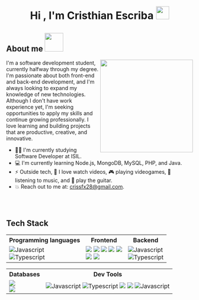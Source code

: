 <h1 align="center">Hi , I'm Cristhian Escriba <img src="https://media.giphy.com/media/hvRJCLFzcasrR4ia7z/giphy.gif" width="35"></h1>

## About me <picture><img src = "https://github.com/7oSkaaa/7oSkaaa/blob/main/Images/about_me.gif?raw=true" width = 50px></picture>
<picture> <img align="right" src="https://github.com/7oSkaaa/7oSkaaa/blob/main/Images/Right_Side.gif?raw=true" width = 250px></picture>


I'm a software development student, currently halfway through my degree. I'm passionate about both front-end and back-end development, and I'm always looking to expand my knowledge of new technologies. Although I don't have work experience yet, I'm seeking opportunities to apply my skills and continue growing professionally. I love learning and building projects that are productive, creative, and innovative.

- :student: I'm currently studying Software Developer at ISIL.
- :computer: I'm currently learning Node.js, MongoDB, MySQL, PHP, and Java.
- ⚡ Outside tech, 👀 I love watch videos, 🎮 playing videogames, 🎵 listening to music, and 🎸 play the guitar.
- :boom: Reach out to me at: crissfx28@gmail.com.

<br><br>

## Tech Stack

<table>
  <tr>
    <th>Programming languages</th>
    <th>Frontend</th>
    <th>Backend</th>
  </tr>
  <tr>
    <td>
        <img alt="Javascript" src="https://img.shields.io/badge/javascript-%23323330.svg?style=for-the-badge&logo=javascript&logoColor=%23F7DF1E"/><br>
        <img alt="Typescript" src="https://img.shields.io/badge/typescript-%23007ACC.svg?style=for-the-badge&logo=typescript&logoColor=white"/>
    </td>
    <td>
      <img src="https://img.shields.io/badge/react-%2320232a.svg?style=for-the-badge&logo=react&logoColor=%2361DAFB">
      <img src="https://img.shields.io/badge/Next-black?style=for-the-badge&logo=next.js&logoColor=white">
      <img src="https://img.shields.io/badge/html5-%23E34F26.svg?style=for-the-badge&logo=html5&logoColor=white">
      <img src="https://img.shields.io/badge/css3-%231572B6.svg?style=for-the-badge&logo=css3&logoColor=white">
      <img src="https://img.shields.io/badge/SASS-hotpink.svg?style=for-the-badge&logo=SASS&logoColor=white"><br>
      <img src="https://img.shields.io/badge/tailwindcss-%2338B2AC.svg?style=for-the-badge&logo=tailwind-css&logoColor=white">
      <img src="https://img.shields.io/badge/Bootstrap-563D7C?style=for-the-badge&logo=bootstrap&logoColor=white">
      </td>
     <td>
           <img alt="Javascript" src="https://img.shields.io/badge/node.js-6DA55F?style=for-the-badge&logo=node.js&logoColor=white"/><br>
            <img alt="Typescript" src="https://img.shields.io/badge/express.js-%23404d59.svg?style=for-the-badge&logo=express&logoColor=%2361DAFB"/>
        </td>
  </tr>
</table>

<table>
  <tr>
    <th>Databases</th>
    <th>Dev Tools</th>
  </tr>
  <tr>
    <td>
      <img src="https://img.shields.io/badge/mysql-4479A1.svg?style=for-the-badge&logo=mysql&logoColor=white"><br>
      <img src="https://img.shields.io/badge/MongoDB-%234ea94b.svg?style=for-the-badge&logo=mongodb&logoColor=white">
      </td>
      <td>
        <img alt="Javascript" src="https://img.shields.io/badge/Git-F05032?style=for-the-badge&logo=git&logoColor=white"/>
        <img alt="Typescript" src="https://img.shields.io/badge/Xampp-F37623?style=for-the-badge&logo=xampp&logoColor=white"/>
        <img src="https://img.shields.io/badge/Android_Studio-3DDC84?style=for-the-badge&logo=android-studio&logoColor=white">
        <img src="https://img.shields.io/badge/Visual_Studio_Code-0078D4?style=for-the-badge&logo=visual%20studio%20code&logoColor=white">
        <img alt="Javascript" src="https://img.shields.io/badge/-Stackoverflow-FE7A16?style=for-the-badge&logo=stack-overflow&logoColor=white"/>
    </td>
  </tr>
</table>


